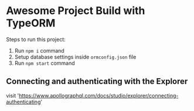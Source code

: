 # Awesome Project Build with TypeORM

Steps to run this project:

1. Run `npm i` command
2. Setup database settings inside `ormconfig.json` file
3. Run `npm start` command

## Connecting and authenticating with the Explorer

visit 'https://www.apollographql.com/docs/studio/explorer/connecting-authenticating'
